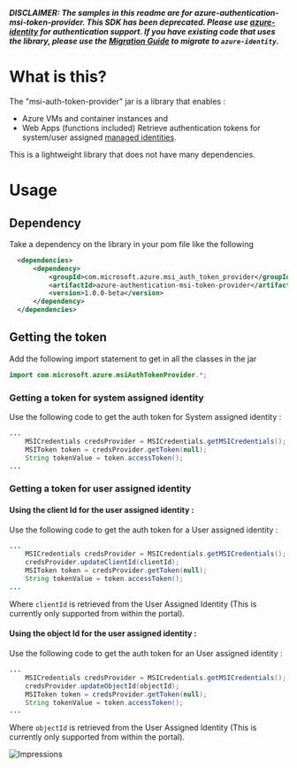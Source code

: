 ***DISCLAIMER: The samples in this readme are for azure-authentication-msi-token-provider. This SDK has been deprecated.
Please use [azure-identity](https://github.com/Azure/azure-sdk-for-java/blob/main/sdk/identity/azure-identity/README.md) for authentication support. If you have existing code that uses the library, please use the [Migration Guide](https://github.com/Azure/azure-sdk-for-java/tree/main/sdk/authorization/microsoft-azure-authentication-msi-token-provider/migration-guide.md) to migrate to `azure-identity`.***

# What is this?

The "msi-auth-token-provider" jar is a library that enables :
* Azure VMs and container instances and
* Web Apps (functions included)
Retrieve authentication tokens for system/user assigned [managed identities](https://docs.microsoft.com/azure/active-directory/managed-identities-azure-resources/overview).

This is a lightweight library that does not have many dependencies. 

# Usage
## Dependency
Take a dependency on the library in your pom file like the following
```xml
  <dependencies>
      <dependency>
          <groupId>com.microsoft.azure.msi_auth_token_provider</groupId>
          <artifactId>azure-authentication-msi-token-provider</artifactId>
          <version>1.0.0-beta</version>
      </dependency>
  </dependencies>
```

## Getting the token

Add the following import statement to get in all the classes in the jar

```java
import com.microsoft.azure.msiAuthTokenProvider.*;
```

### Getting a token for system assigned identity
Use the following code to get the auth token for System assigned identity :

``` java
...
    MSICredentials credsProvider = MSICredentials.getMSICredentials();
    MSIToken token = credsProvider.getToken(null);
    String tokenValue = token.accessToken();
...
```

### Getting a token for user assigned identity

#### Using the client Id for the user assigned identity :
Use the following code to get the auth token for a User assigned identity :
```java
...
    MSICredentials credsProvider = MSICredentials.getMSICredentials();
    credsProvider.updateClientId(clientId);
    MSIToken token = credsProvider.getToken(null);
    String tokenValue = token.accessToken();
...            
```

Where `clientId` is retrieved from the User Assigned Identity (This is currently only supported from within the portal).

#### Using the object Id for the user assigned identity :
Use the following code to get the auth token for an User assigned identity :
```java
...
    MSICredentials credsProvider = MSICredentials.getMSICredentials();
    credsProvider.updateObjectId(objectId);
    MSIToken token = credsProvider.getToken(null);
    String tokenValue = token.accessToken();
...            
```

Where `objectId` is retrieved from the User Assigned Identity (This is currently only supported from within the portal).

![Impressions](https://azure-sdk-impressions.azurewebsites.net/api/impressions/azure-sdk-for-java%2Fsdk%2Fauthorization%2Fmicrosoft-azure-authentication-msi-token-provider%2Freadme.png)
